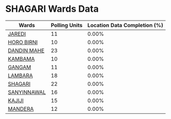 
# SHAGARI Wards Data

| Wards | Polling Units | Location Data Completion (%) |
| ---- | ----- | ------- |
| [JAREDI](./wards/19050-jaredi) | 11 | 0.00% |
| [HORO BIRNI](./wards/19051-horo-birni) | 10 | 0.00% |
| [DANDIN MAHE](./wards/19052-dandin-mahe) | 23 | 0.00% |
| [KAMBAMA](./wards/19053-kambama) | 10 | 0.00% |
| [GANGAM](./wards/19054-gangam) | 11 | 0.00% |
| [LAMBARA](./wards/19055-lambara) | 18 | 0.00% |
| [SHAGARI](./wards/19056-shagari) | 22 | 0.00% |
| [SANYINNAWAL](./wards/19057-sanyinnawal) | 16 | 0.00% |
| [KAJIJI](./wards/19058-kajiji) | 15 | 0.00% |
| [MANDERA](./wards/19059-mandera) | 12 | 0.00% |




